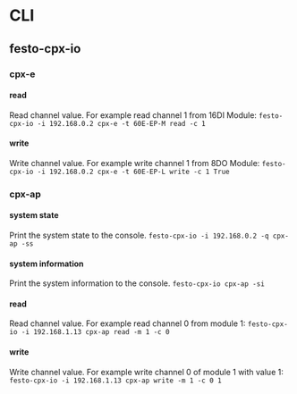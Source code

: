 # CLI

## festo-cpx-io 

### cpx-e

#### read
Read channel value. For example read channel 1 from 16DI Module:
`festo-cpx-io -i 192.168.0.2 cpx-e -t 60E-EP-M read -c 1`

#### write
Write channel value. For example write channel 1 from 8DO Module:
`festo-cpx-io -i 192.168.0.2 cpx-e -t 60E-EP-L write -c 1 True`

### cpx-ap

#### system state
Print the system state to the console.
`festo-cpx-io -i 192.168.0.2 -q cpx-ap -ss`

#### system information
Print the system information to the console.
`festo-cpx-io cpx-ap -si`

#### read
Read channel value. For example read channel 0 from module 1:
`festo-cpx-io -i 192.168.1.13 cpx-ap read -m 1 -c 0`

#### write
Write channel value. For example write channel 0 of module 1 with value 1:
`festo-cpx-io -i 192.168.1.13 cpx-ap write -m 1 -c 0 1`
